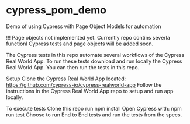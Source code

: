 # cypress_pom_demo
Demo of using Cypress with Page Object Models for automation

!!! Page objects not implemented yet.  Currently repo contins
severla functionl Cypress tests and page objects will be added soon.

The Cypress tests in this repo automate several workflows of the Cypress Real World App.  To run these tests download and run locally the Cypress Real World App.  You can then run the tests in this repo.


Setup
Clone the Cypress Real World App located: https://github.com/cypress-io/cypress-realworld-app
Follow the instructions in the Cypress Real World App repo to setup and run app locally.

To execute tests
Clone this repo
run npm install
Open Cypress with: npm run test
Choose to run End to End tests and run the tests from the specs.

